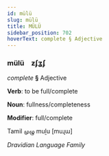 ```yaml
---
id: mülü
slug: mülü
title: MÜLÜ
sidebar_position: 702
hoverText: complete § Adjective
---
```


### mülü&emsp;<span kind="abugida">ƶʄʓʄ</span>

*complete* **§** Adjective

**Verb**: to be full/complete

**Noun**: fullness/completeness

**Modifier**: full/complete

Tamil முழு muḻu [muɻɯ]

*Dravidian Language Family*